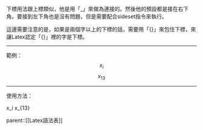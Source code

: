 下標用法跟上標類似，他是用「\_」來做為連接的。然後他的預設都是接在右下角。要接到左下角也是沒有問題，但是需要配合sideset指令來執行。

這邊需要注意的是，如果是兩個字以上的下標的話，需要用「\{\}」來包住下標，來讓Latex認定「\{\}」裡的字是下標。
- - - 
範例：
$$
x_i
$$
$$
x_{13}
$$
- - -
使用方法：

x_i
x_{13}

parent::[[Latex語法表]]